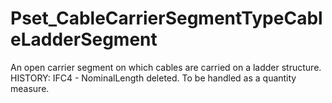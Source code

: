 # Pset_CableCarrierSegmentTypeCableLadderSegment

An open carrier segment on which cables are carried on a ladder structure.<!-- end of definition -->
HISTORY: IFC4 - NominalLength deleted. To be handled as a quantity measure.

